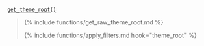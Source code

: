 <p><code><a href="https://developer.wordpress.org/reference/functions/get_theme_root/">get_theme_root()</a></code></p>

<blockquote>

{% include functions/get_raw_theme_root.md %}

{% include functions/apply_filters.md hook="theme_root" %}

</blockquote>

